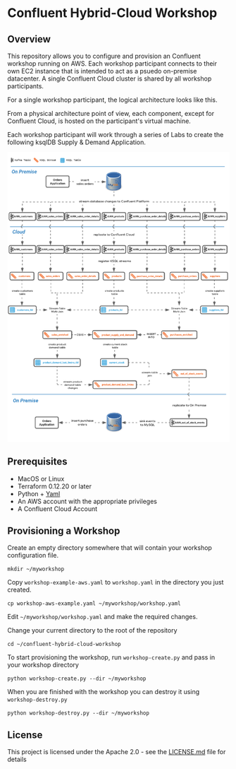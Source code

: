 # Confluent Hybrid-Cloud Workshop

## Overview

This repository allows you to configure and provision an Confluent workshop running on AWS. Each workshop participant connects to their own EC2 instance that is intended to act as a psuedo on-premise datacenter. A single Confluent Cloud cluster is shared by all workshop participants.

For a single workshop participant, the logical architecture looks like this.



From a physical architecture point of view, each component, except for Confluent Cloud, is hosted on the participant's virtual machine. 

Each workshop participant will work through a series of Labs to create the following ksqlDB Supply & Demand Application.

![workshop](core/asciidoc/images/ksqlDB_topology.png)

## Prerequisites

* MacOS or Linux
* Terraform 0.12.20 or later
* Python + [Yaml](https://pyyaml.org/wiki/PyYAML)
* An AWS account with the appropriate privileges
* A Confluent Cloud Account

## Provisioning a Workshop

Create an empty directory somewhere that will contain your workshop configuration file.

```
mkdir ~/myworkshop
```

Copy `workshop-example-aws.yaml` to `workshop.yaml` in the directory you just created.

```
cp workshop-aws-example.yaml ~/myworkshop/workshop.yaml
```

Edit `~/myworkshop/workshop.yaml` and make the required changes.

Change your current directory to the root of the repository

```
cd ~/confluent-hybrid-cloud-workshop
```

To start provisioning the workshop, run `workshop-create.py` and pass in your workshop directory

```
python workshop-create.py --dir ~/myworkshop
```

When you are finished with the workshop you can destroy it using `workshop-destroy.py`

```
python workshop-destroy.py --dir ~/myworkshop
```

## License

This project is licensed under the Apache 2.0 - see the [LICENSE.md](LICENSE.md) file for details
